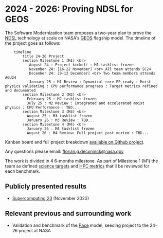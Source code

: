 # 2024 - 2026: Proving NDSL for GEOS

The Software Modernization team proposes a two-year plan to prove the [NDSL](https://github.com/NOAA-GFDL/NDSL) technology at scale on NASA's [GEOS](https://github.com/GEOS-ESM/GEOSgcm) flagship model. The timeline of the project goes as follows:

```mermaid
    timeline
        title 24-26 Project
        section Milestone 1 (M1) <br> 
           August 24 : Project kickoff : M1 tasklist frozen
           November 24: [16-22 November] <br> All team attends SC24
           December 24: [9-13 December] <br> Two team members attends AGU24
           January 25 : M1 Review : Dynamical core FP-ready : Moist physics validating : CPU performance progress : Target metrics refined and documented
        section Milestone 2 (M2) <br> 
          February 25 : M2 tasklist frozen
          July 25 : M2 Review : Integrated and accelerated moist physics : CPU Performance : TBD...
        section Milestone 3 (M3) <br> 
          August 25 : M3 tasklist frozen
          January 26 : M3 Review : TBD...
        section Milestone 4 (M4) <br> 
          January 26 : M4 tasklist frozen
          August 26 : M4 Review: Full project post-mortem : TBD...
```

Kanban board and full project breakdown [available on Github project](https://github.com/orgs/GEOS-ESM/projects/11/views/9).

Any questions please email: <florian.g.deconinck@nasa.gov>

The work is divided in 4 6-months milestone. As part of Milestone 1 (M1) the team as defined [science targets](./science-targets.md) and [HPC metrics](./hpc-metrics.md) that'll be reviewed for each benchmark.

## Publicly presented results

- [Supercomputing 23](./results/SC23.md) (November 2023)

## Relevant previous and surrounding work

- Validation and benchmark of the [Pace](../satellite-work/pace.md) model, seeding project to the 24-26 project at NASA
